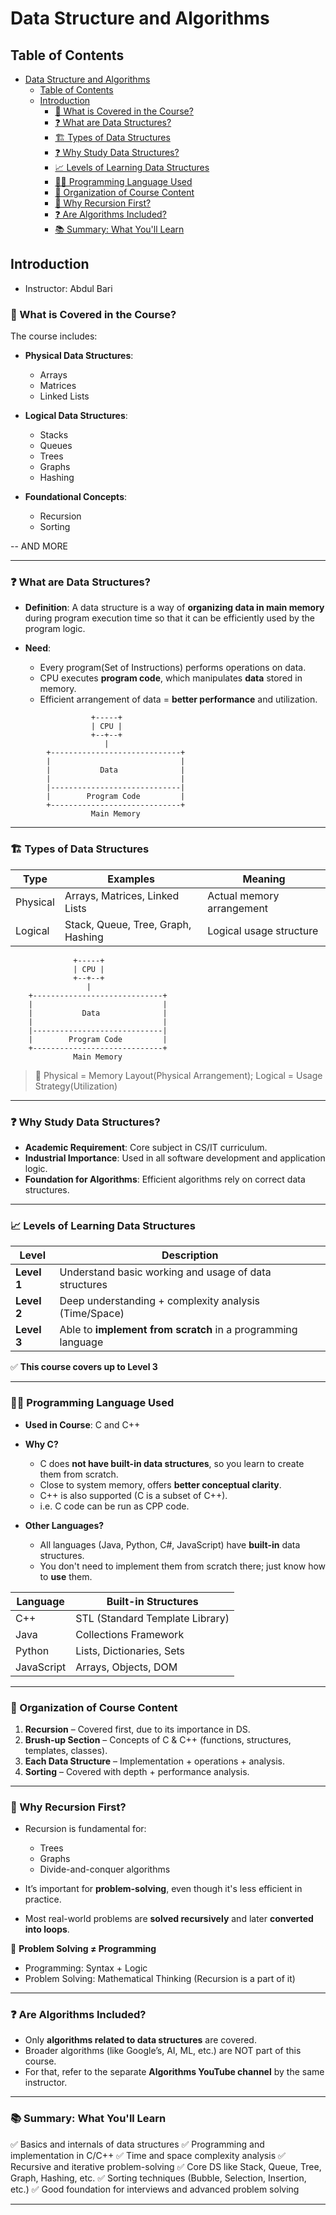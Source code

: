 # Data Structure and Algorithms

## Table of Contents
- [Data Structure and Algorithms](#data-structure-and-algorithms)
  - [Table of Contents](#table-of-contents)
  - [Introduction](#introduction)
    - [📌 What is Covered in the Course?](#-what-is-covered-in-the-course)
    - [❓ What are Data Structures?](#-what-are-data-structures)
    - [🏗 Types of Data Structures](#-types-of-data-structures)
    - [❓ Why Study Data Structures?](#-why-study-data-structures)
    - [📈 Levels of Learning Data Structures](#-levels-of-learning-data-structures)
    - [🧑‍💻 Programming Language Used](#-programming-language-used)
    - [🚀 Organization of Course Content](#-organization-of-course-content)
    - [🔁 Why Recursion First?](#-why-recursion-first)
    - [❓ Are Algorithms Included?](#-are-algorithms-included)
    - [📚 Summary: What You'll Learn](#-summary-what-youll-learn)



## Introduction
- Instructor: Abdul Bari

### 📌 What is Covered in the Course?

The course includes:

* **Physical Data Structures**:

  * Arrays
  * Matrices
  * Linked Lists

* **Logical Data Structures**:

  * Stacks
  * Queues
  * Trees
  * Graphs
  * Hashing

* **Foundational Concepts**:

  * Recursion
  * Sorting

-- AND MORE

---

### ❓ What are Data Structures?

* **Definition**:
  A data structure is a way of **organizing data in main memory** during program execution time so that it can be efficiently used by the program logic.

* **Need**:

  * Every program(Set of Instructions) performs operations on data.
  * CPU executes **program code**, which manipulates **data** stored in memory.
  * Efficient arrangement of data = **better performance** and utilization.
```plaintext
                  +-----+
                  | CPU |
                  +--+--+
                     |
        +-----------------------------+
        |                             |
        |           Data              |
        |                             |
        |-----------------------------|
        |        Program Code         |
        +-----------------------------+
                  Main Memory
```
---

### 🏗 Types of Data Structures

| Type     | Examples                           | Meaning                   |
| -------- | ---------------------------------- | ------------------------- |
| Physical | Arrays, Matrices, Linked Lists     | Actual memory arrangement |
| Logical  | Stack, Queue, Tree, Graph, Hashing | Logical usage structure   |
                  +-----+
                  | CPU |
                  +--+--+
                     |
        +-----------------------------+
        |                             |
        |           Data              |
        |                             |
        |-----------------------------|
        |        Program Code         |
        +-----------------------------+
                  Main Memory

> 📌 Physical = Memory Layout(Physical Arrangement); Logical = Usage Strategy(Utilization)

---

### ❓ Why Study Data Structures?

* **Academic Requirement**: Core subject in CS/IT curriculum.
* **Industrial Importance**: Used in all software development and application logic.
* **Foundation for Algorithms**: Efficient algorithms rely on correct data structures.

---

### 📈 Levels of Learning Data Structures

| Level       | Description                                                  |
| ----------- | ------------------------------------------------------------ |
| **Level 1** | Understand basic working and usage of data structures        |
| **Level 2** | Deep understanding + complexity analysis (Time/Space)        |
| **Level 3** | Able to **implement from scratch** in a programming language |

✅ **This course covers up to Level 3**

---

### 🧑‍💻 Programming Language Used

* **Used in Course**: C and C++

* **Why C?**

  * C does **not have built-in data structures**, so you learn to create them from scratch.
  * Close to system memory, offers **better conceptual clarity**.
  * C++ is also supported (C is a subset of C++).
  * i.e. C code can be run as CPP code.

* **Other Languages?**

  * All languages (Java, Python, C#, JavaScript) have **built-in** data structures.
  * You don't need to implement them from scratch there; just know how to **use** them.

| Language   | Built-in Structures             |
| ---------- | ------------------------------- |
| C++        | STL (Standard Template Library) |
| Java       | Collections Framework           |
| Python     | Lists, Dictionaries, Sets       |
| JavaScript | Arrays, Objects, DOM            |

---

### 🚀 Organization of Course Content

1. **Recursion** – Covered first, due to its importance in DS.
2. **Brush-up Section** – Concepts of C & C++ (functions, structures, templates, classes).
3. **Each Data Structure** – Implementation + operations + analysis.
4. **Sorting** – Covered with depth + performance analysis.

---

### 🔁 Why Recursion First?

* Recursion is fundamental for:

  * Trees
  * Graphs
  * Divide-and-conquer algorithms
* It’s important for **problem-solving**, even though it's less efficient in practice.
* Most real-world problems are **solved recursively** and later **converted into loops**.

🧠 **Problem Solving ≠ Programming**

* Programming: Syntax + Logic
* Problem Solving: Mathematical Thinking (Recursion is a part of it)

---

### ❓ Are Algorithms Included?

* Only **algorithms related to data structures** are covered.
* Broader algorithms (like Google’s, AI, ML, etc.) are NOT part of this course.
* For that, refer to the separate **Algorithms YouTube channel** by the same instructor.

---

### 📚 Summary: What You'll Learn

✅ Basics and internals of data structures
✅ Programming and implementation in C/C++
✅ Time and space complexity analysis
✅ Recursive and iterative problem-solving
✅ Core DS like Stack, Queue, Tree, Graph, Hashing, etc.
✅ Sorting techniques (Bubble, Selection, Insertion, etc.)
✅ Good foundation for interviews and advanced problem solving

---

